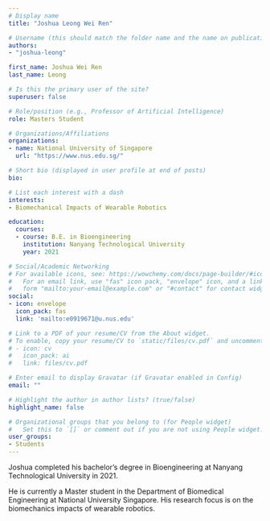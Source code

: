 ```yaml
---
# Display name
title: "Joshua Leong Wei Ren"

# Username (this should match the folder name and the name on publications)
authors:
- "joshua-leong"

first_name: Joshua Wei Ren
last_name: Leong

# Is this the primary user of the site?
superuser: false

# Role/position (e.g., Professor of Artificial Intelligence)
role: Masters Student

# Organizations/Affiliations
organizations:
- name: National University of Singapore
  url: "https://www.nus.edu.sg/"

# Short bio (displayed in user profile at end of posts)
bio: 

# List each interest with a dash
interests:
- Biomechanical Impacts of Wearable Robotics

education:
  courses:
  - course: B.E. in Bioengineering
    institution: Nanyang Technological University
    year: 2021

# Social/Academic Networking
# For available icons, see: https://wowchemy.com/docs/page-builder/#icons
#   For an email link, use "fas" icon pack, "envelope" icon, and a link in the
#   form "mailto:your-email@example.com" or "#contact" for contact widget.
social:
- icon: envelope
  icon_pack: fas
  link: 'mailto:e0919671@u.nus.edu'

# Link to a PDF of your resume/CV from the About widget.
# To enable, copy your resume/CV to `static/files/cv.pdf` and uncomment the lines below.
# - icon: cv
#   icon_pack: ai
#   link: files/cv.pdf

# Enter email to display Gravatar (if Gravatar enabled in Config)
email: ""

# Highlight the author in author lists? (true/false)
highlight_name: false

# Organizational groups that you belong to (for People widget)
#   Set this to `[]` or comment out if you are not using People widget.
user_groups:
- Students
---
```


Joshua completed his bachelor’s degree in Bioengineering at Nanyang Technological University in 2021. 

He is currently a Master student in the Department of Biomedical Engineering at National University Singapore. His research focus is on the biomechanics impacts of wearable robotics.
